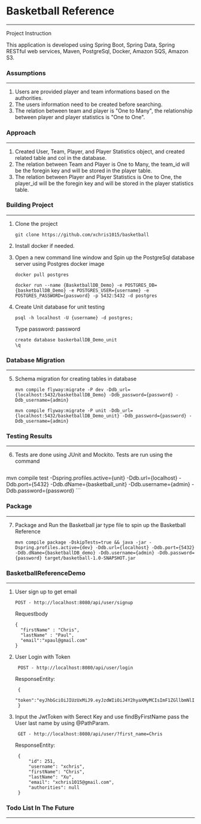 # Basketball Reference
---
Project Instruction

This application is developed using Spring Boot, Spring Data, Spring RESTful web services, Maven, PostgreSql, Docker, Amazon SQS, Amazon S3.

### Assumptions
---
1. Users are provided player and team informations based on the authorities.
2. The users information need to be created before searching.
3. The relation between team and player is "One to Many", the relationship between player and player statistics is "One to One".

### Approach
---
1. Created User, Team, Player, and Player Statistics object, and created related table and col in the database.
2. The relation between Team and Player is One to Many, the team_id will be the foregin key and will be stored in the player table.
3. The relation between Player and Player Statistics is One to One, the player_id will be the foregin key and will be stored in the player statistics table.



### Building Project
---
1. Clone the project
	
	```
	git clone https://github.com/xchris1015/basketball
	```
2. Install docker if needed.

3. Open a new command line window and Spin up the PostgreSql database server using Postgres docker image
    ```
    docker pull postgres
    ```
    ```
    docker run --name {BasketballDB_Demo} -e POSTGRES_DB={basketballDB_Demo} -e POSTGRES_USER={username} -e POSTGRES_PASSWORD={password} -p 5432:5432 -d postgres
   ```
4. Create Unit database for unit testing
     ```
     psql -h localhost -U {username} -d postgres;
     ```
     Type password: password     
     ```
     create database baskerballDB_Demo_unit
     \q
     ```
### Database Migration
---
5. Schema migration for creating tables in database
     ```
     mvn compile flyway:migrate -P dev -Ddb_url={localhost:5432/basketballDB_Demo} -Ddb_password={password} -Ddb_username={admin}
     ```
     ```
     mvn compile flyway:migrate -P unit -Ddb_url={localhost:5432/basketballDB_Demo_unit} -Ddb_password={password} -Ddb_username={admin}
     ```
     
### Testing Results
---
6. Tests are done using JUnit and Mockito. Tests are run using the command

     ```
mvn compile test -Dspring.profiles.active={unit} -Ddb.url={localhost} -Ddb.port={5432} -Ddb.dName={basketball_unit} -Ddb.username={admin} -Ddb.password={password}
     ```

### Package
---
7. Package and Run the Basketball jar type file to spin up the Basketball Reference
    ```
    mvn compile package -DskipTests=true && java -jar -Dspring.profiles.active={dev} -Ddb.url={localhost} -Ddb.port={5432} -Ddb.dName={basketballDB_demo} -Ddb.username={admin} -Ddb.password={password} target/basketball-1.0-SNAPSHOT.jar  
    ```

### BasketballReferenceDemo
---

1.  User sign up to get email 
    ```
    POST - http://localhost:8080/api/user/signup
    ```
    Requestbody
    ```
    {
      "firstName" : "Chris",
      "lastName" : "Paul",
      "email":"xpaul@gmail.com"
    }
    ``` 

2. User Login with Token 
	
		POST - http://localhost:8080/api/user/login
   
   ResponseEntity:
	
		{
		"token":"eyJhbGciOiJIUzUxMiJ9.eyJzdWIiOiJ4Y2hyaXMyMCIsImF1ZGllbmNlIjoid2ViIiwidXNlcl9jcmVhdGVkX2F0IjoxNTQ1NDI2MjUxMTYzLCJjcmVdGVkIjoxNTQ3OTMyNjI4NTUzLCJleHAiOjE1NDgwMTkwMjh9.wosIv6mGFxR4exxfjtVkwRBM_VNrToaw709AB88mnuO_Ha5AVz7U4Y5bWoWJSSRdDA4HD3pIiVwq2WlioI6dQ"
		}
3. Input the JwtToken with Serect Key and use findByFirstName pass the User last name by using @PathParam.
    
        GET - http://localhost:8080/api/user/?first_name=Chris  
    
    ResponseEntity:
	
        {
            "id": 251,
            "username": "xchris",
            "firstName": "Chris",
            "lastName": "Xu",
            "email": "xchris1015@gmail.com",
            "authorities": null
        }
        


### Todo List In The Future
---
